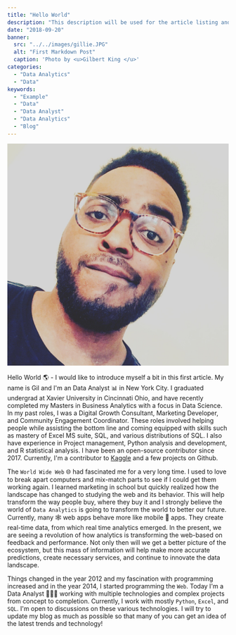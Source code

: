 ```yaml
---
title: "Hello World"
description: "This description will be used for the article listing and search results on Google."
date: "2018-09-20"
banner:
  src: "../../images/gillie.JPG"
  alt: "First Markdown Post"
  caption: 'Photo by <u>Gilbert King </u>'
categories:
  - "Data Analytics"
  - "Data"
keywords:
  - "Example"
  - "Data"
  - "Data Analyst"
  - "Data Analytics"
  - "Blog"
---
```


![](../../images/gillie.JPG)


Hello World 🌎 - I would like to introduce myself a bit in this first article. My name is Gil and I'm an Data Analyst 📊 in New York City. I graduated undergrad at Xavier University in Cincinnati Ohio, and have recently completed my Masters in Business Analytics with a focus in Data Science. In my past roles, I was a Digital Growth Consultant, Marketing Developer, and Community Engagement Coordinator. These roles involved helping people while assisting the bottom line and coming equipped with skills such as mastery of Excel MS suite, SQL, and various distributions of SQL. I also have experience in Project management, Python analysis and development, and R statistical analysis. I have been an open-source contributor since 2017. Currently, I'm a contributor to [Kaggle](https://www.kaggle.com/) and a few projects on Github.

The `World Wide Web` 🌐 had fascinated me for a very long time. I used to love to break apart computers and mix-match parts to see if I could get them working again. I learned marketing in school but quickly realized how the landscape has changed to studying the web and its behavior. This will help transform the way people buy, where they buy it and I strongly believe the world of `Data Analytics` is going to transform the world to better our future. Currently, many 🕸️ web apps behave more like mobile 📱 apps.  They create real-time data, from which real time analytics emerged. In the present, we are seeing a revolution of how analytics is transforming the web-based on feedback and performance. Not only then will we get a better picture of the ecosystem, but this mass of information will help make more accurate predictions, create necessary services, and continue to innovate the data landscape. 

Things changed in the year 2012 and my fascination with programming increased and in the year 2014, I started programming the `Web`. Today I'm a Data Analyst 👨🏽‍💻 working with multiple technologies and complex projects from concept to completion. Currently, I work with mostly `Python`, `Excel`, and `SQL`. I'm open to discussions on these various technologies. I will try to update my blog as much as possible so that many of you can get an idea of the latest trends and technology!
